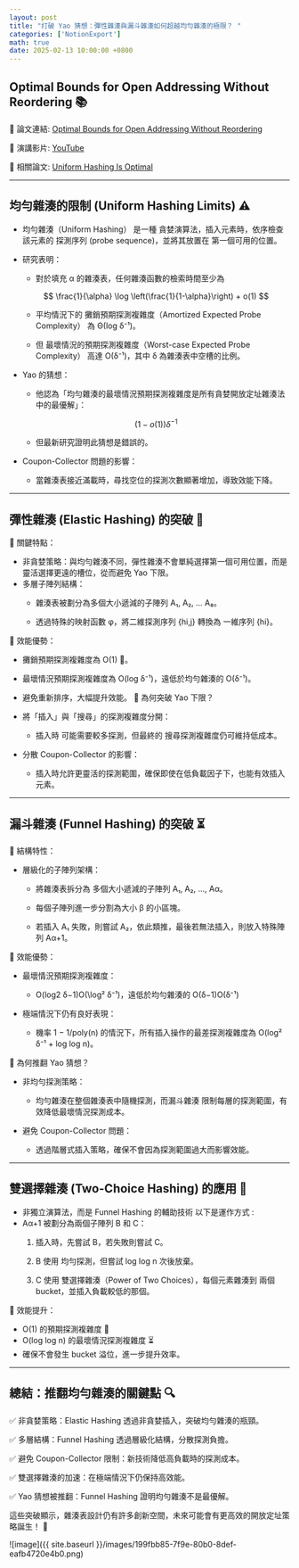 ```yaml
---
layout: post
title: "打破 Yao 猜想：彈性雜湊與漏斗雜湊如何超越均勻雜湊的極限？ "
categories: ['NotionExport']
math: true
date: 2025-02-13 10:00:00 +0800
---
```


## Optimal Bounds for Open Addressing Without Reordering 📚

📄 論文連結: [Optimal Bounds for Open Addressing Without Reordering](https://arxiv.org/abs/2501.02305)

🎥 演講影片: [YouTube](https://www.youtube.com/watch?v=ArQNyOU1hyE)

📄 相關論文: [Uniform Hashing Is Optimal](https://dl.acm.org/doi/pdf/10.1145/3828.3836)

---

## 均勻雜湊的限制 (Uniform Hashing Limits) ⚠️

- 均勻雜湊（Uniform Hashing） 是一種 貪婪演算法，插入元素時，依序檢查該元素的 探測序列 (probe sequence)，並將其放置在 第一個可用的位置。
- 研究表明：
  - 對於填充 α 的雜湊表，任何雜湊函數的檢索時間至少為

  $$
\frac{1}{\alpha} \log \left(\frac{1}{1-\alpha}\right) + o(1)
$$


  - 平均情況下的 攤銷預期探測複雜度（Amortized Expected Probe Complexity） 為 Θ(log δ⁻¹)。

  - 但 最壞情況的預期探測複雜度（Worst-case Expected Probe Complexity） 高達 O(δ⁻¹)，其中 δ 為雜湊表中空槽的比例。

- Yao 的猜想：
  - 他認為「均勻雜湊的最壞情況預期探測複雜度是所有貪婪開放定址雜湊法中的最優解」：

  $$
(1-o(1))\delta^{-1}
$$


  - 但最新研究證明此猜想是錯誤的。

- Coupon-Collector 問題的影響：
  - 當雜湊表接近滿載時，尋找空位的探測次數顯著增加，導致效能下降。

  


---



## 彈性雜湊 (Elastic Hashing) 的突破 🚀

🔹 關鍵特點：

- 非貪婪策略：與均勻雜湊不同，彈性雜湊不會單純選擇第一個可用位置，而是 靈活選擇更遠的槽位，從而避免 Yao 下限。
- 多層子陣列結構：
  - 雜湊表被劃分為多個大小遞減的子陣列 A₁, A₂, ... A₈。

  - 透過特殊的映射函數 φ，將二維探測序列 {hi,j} 轉換為 一維序列 {hi}。

🔹 效能優勢：

- 攤銷預期探測複雜度為 O(1) 🎯。
- 最壞情況預期探測複雜度為 O(log δ⁻¹)，遠低於均勻雜湊的 O(δ⁻¹)。
- 避免重新排序，大幅提升效能。
🔹 為何突破 Yao 下限？

- 將「插入」與「搜尋」的探測複雜度分開：
  - 插入時 可能需要較多探測，但最終的 搜尋探測複雜度仍可維持低成本。

- 分散 Coupon-Collector 的影響：
  - 插入時允許更靈活的探測範圍，確保即使在低負載因子下，也能有效插入元素。

  


---



## 漏斗雜湊 (Funnel Hashing) 的突破 ⏳

🔹 結構特性：

- 層級化的子陣列架構：
  - 將雜湊表拆分為 多個大小遞減的子陣列 A₁, A₂, ..., Aα。

  - 每個子陣列進一步分割為大小 β 的小區塊。

  - 若插入 A₁ 失敗，則嘗試 A₂，依此類推，最後若無法插入，則放入特殊陣列 Aα+1。

🔹 效能優勢：

- 最壞情況預期探測複雜度：
  - O(log⁡2 δ−1)O(\log² δ⁻¹)，遠低於均勻雜湊的 O(δ−1)O(δ⁻¹)

- 極端情況下仍有良好表現：
  - 機率 1 − 1/poly(n) 的情況下，所有插入操作的最差探測複雜度為 O(log² δ⁻¹ + log log n)。

🔹 為何推翻 Yao 猜想？

- 非均勻探測策略：
  - 均勻雜湊在整個雜湊表中隨機探測，而漏斗雜湊 限制每層的探測範圍，有效降低最壞情況探測成本。

- 避免 Coupon-Collector 問題：
  - 透過階層式插入策略，確保不會因為探測範圍過大而影響效能。





---



## 雙選擇雜湊 (Two-Choice Hashing) 的應用 🎲

- 非獨立演算法，而是 Funnel Hashing 的輔助技術 以下是運作方式 :
- Aα+1 被劃分為兩個子陣列 B 和 C：
  1. 插入時，先嘗試 B，若失敗則嘗試 C。

  1. B 使用 均勻探測，但嘗試 log log n 次後放棄。

  1. C 使用 雙選擇雜湊（Power of Two Choices），每個元素雜湊到 兩個 bucket，並插入負載較低的那個。

🔹 效能提升：

- O(1) 的預期探測複雜度 🎯
- O(log log n) 的最壞情況探測複雜度 ⏳
- 確保不會發生 bucket 溢位，進一步提升效率。


---



## 總結：推翻均勻雜湊的關鍵點 🔍

✅ 非貪婪策略：Elastic Hashing 透過非貪婪插入，突破均勻雜湊的瓶頸。

✅ 多層結構：Funnel Hashing 透過層級化結構，分散探測負擔。

✅ 避免 Coupon-Collector 限制：新技術降低高負載時的探測成本。

✅ 雙選擇雜湊的加速：在極端情況下仍保持高效能。

✅ Yao 猜想被推翻：Funnel Hashing 證明均勻雜湊不是最優解。

這些突破顯示，雜湊表設計仍有許多創新空間，未來可能會有更高效的開放定址策略誕生！ 🚀

![image]({{ site.baseurl }}/images/199fbb85-7f9e-80b0-8def-eafb4720e4b0.png)

